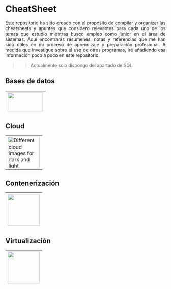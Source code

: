 # CheatSheet
<p style="text-align: justify;">
Este repositorio ha sido creado con el propósito de compilar y organizar las cheatsheets y apuntes que considero relevantes para cada uno de los temas que estudio mientras busco empleo como junior en el área de sistemas. Aquí encontrarás resúmenes, notas y referencias que me han sido útiles en mi proceso de aprendizaje y preparación profesional. A medida que investigue sobre el uso de otros programas, iré añadiendo esa información poco a poco en este repositorio.
</p>

>> Actualmente solo dispongo del apartado de SQL.

## Bases de datos
| [<img src="https://upload.wikimedia.org/wikipedia/commons/8/87/Sql_data_base_with_logo.png" width="110" height="60">](https://github.com/willimhw/CS-SQL.git)|
| ------------- | 

## Cloud
<table>
  <tr>
    <td>
      <a href="https://github.com/willimhw/CS-AWS.git">
        <picture>
          <source media="(prefers-color-scheme: dark)" srcset="https://saviynt.com/hubfs/aws.png" width="100" height="60">
          <source media="(prefers-color-scheme: light)" srcset="https://uxwing.com/wp-content/themes/uxwing/download/brands-and-social-media/aws-icon.png" width="100" height="100">
          <img alt="Different cloud images for dark and light themes.">
        </picture>
      </a>
    </td>
  </tr>
</table>

## Contenerización
|[<img src="https://seeklogo.com/images/D/docker-logo-6D6F987702-seeklogo.com.png" width="100" height="100">](https://github.com/willimhw/CS-Docker.git)|
| ------------- | 

## Virtualización
|[<img src="https://upload.wikimedia.org/wikipedia/commons/7/7d/VMware_Workstation_Icon.png" width="100" height="100">](https://github.com/willimhw/CS-VMware.git)|
| ------------- | 
